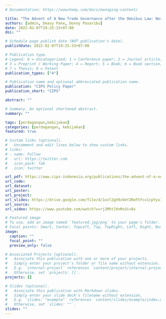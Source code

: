 ```yaml
---
# Documentation: https://wowchemy.com/docs/managing-content/

title: "The Advent of A New Trade Governance after the Omnibus Law: Neraca Komoditas"
authors: [admin, Deasy Pane, Donny Pasaribu]
date: 2022-02-07T19:25:33+07:00
doi: ""

# Schedule page publish date (NOT publication's date).
publishDate: 2022-02-07T19:25:33+07:00

# Publication type.
# Legend: 0 = Uncategorized; 1 = Conference paper; 2 = Journal article;
# 3 = Preprint / Working Paper; 4 = Report; 5 = Book; 6 = Book section;
# 7 = Thesis; 8 = Patent
publication_types: ["4"]

# Publication name and optional abbreviated publication name.
publication: "CIPS Policy Paper"
publication_short: "CIPS"

abstract: ""

# Summary. An optional shortened abstract.
summary: ""

tags: [perdagangan,kebijakan]
categories: [perdagangan, kebijakan]
featured: true

# Custom links (optional).
#   Uncomment and edit lines below to show custom links.
# links:
# - name: Follow
#   url: https://twitter.com
#   icon_pack: fab
#   icon: twitter

url_pdf: https://www.cips-indonesia.org/publications/the-advent-of-a-new-trade-governance-after-the-omnibus-law%3A-neraca-komoditas?lang=id
url_code:
url_dataset:
url_poster:
url_project:
url_slides: https://drive.google.com/file/d/1ozl2gV9zOeYZReF5fcx1cpYyuIrdsMiv/view?usp=sharing
url_source:
url_video: https://www.youtube.com/watch?v=rj2MhtJXnMc&t=8s

# Featured image
# To use, add an image named `featured.jpg/png` to your page's folder. 
# Focal points: Smart, Center, TopLeft, Top, TopRight, Left, Right, BottomLeft, Bottom, BottomRight.
image:
  caption: ""
  focal_point: ""
  preview_only: false

# Associated Projects (optional).
#   Associate this publication with one or more of your projects.
#   Simply enter your project's folder or file name without extension.
#   E.g. `internal-project` references `content/project/internal-project/index.md`.
#   Otherwise, set `projects: []`.
projects: []

# Slides (optional).
#   Associate this publication with Markdown slides.
#   Simply enter your slide deck's filename without extension.
#   E.g. `slides: "example"` references `content/slides/example/index.md`.
#   Otherwise, set `slides: ""`.
slides: ""
---
```

